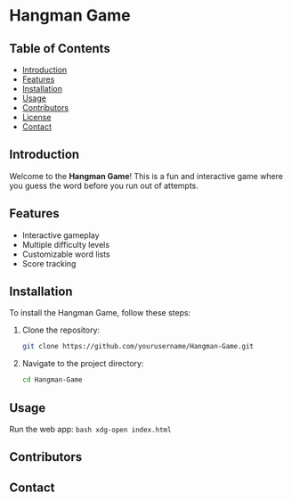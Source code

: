 # Hangman Game

## Table of Contents
- [Introduction](#introduction)
- [Features](#features)
- [Installation](#installation)
- [Usage](#usage)
- [Contributors](#contributors)
- [License](#license)
- [Contact](#contact)

## Introduction
Welcome to the **Hangman Game**! This is a fun and interactive game where you guess the word before you run out of attempts.

## Features
- Interactive gameplay
- Multiple difficulty levels
- Customizable word lists
- Score tracking

## Installation
To install the Hangman Game, follow these steps:

1. Clone the repository:
    ```bash
    git clone https://github.com/yourusername/Hangman-Game.git
    ```
2. Navigate to the project directory:
    ```bash
    cd Hangman-Game
    ```

## Usage
Run the web app:
    ```bash
    xdg-open index.html
    ```

## Contributors
    

## Contact

